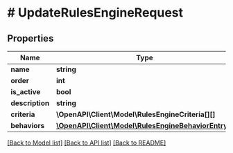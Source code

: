 # # UpdateRulesEngineRequest

## Properties

Name | Type | Description | Notes
------------ | ------------- | ------------- | -------------
**name** | **string** |  |
**order** | **int** |  | [optional]
**is_active** | **bool** |  | [optional]
**description** | **string** |  | [optional]
**criteria** | **\OpenAPI\Client\Model\RulesEngineCriteria[][]** |  |
**behaviors** | [**\OpenAPI\Client\Model\RulesEngineBehaviorEntry[]**](RulesEngineBehaviorEntry.md) |  |

[[Back to Model list]](../../README.md#models) [[Back to API list]](../../README.md#endpoints) [[Back to README]](../../README.md)
